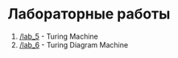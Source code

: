 # Лабораторные работы

1. [/lab_5](https://github.com/ArtDu/mai_study_first_course/tree/master/labs/lab_5) - Turing Machine
2. [/lab_6](https://github.com/ArtDu/mai_study_first_course/tree/master/labs/lab_6) - Turing Diagram Machine